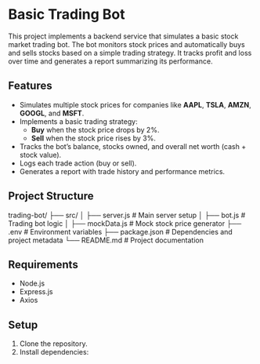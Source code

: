 # Basic Trading Bot

This project implements a backend service that simulates a basic stock market trading bot. The bot monitors stock prices and automatically buys and sells stocks based on a simple trading strategy. It tracks profit and loss over time and generates a report summarizing its performance.

## Features

- Simulates multiple stock prices for companies like **AAPL**, **TSLA**, **AMZN**, **GOOGL**, and **MSFT**.
- Implements a basic trading strategy:
  - **Buy** when the stock price drops by 2%.
  - **Sell** when the stock price rises by 3%.
- Tracks the bot’s balance, stocks owned, and overall net worth (cash + stock value).
- Logs each trade action (buy or sell).
- Generates a report with trade history and performance metrics.
  
## Project Structure

trading-bot/ ├── src/ │ 
                    ├── server.js # Main server setup │ 
                    ├── bot.js # Trading bot logic │ 
                    ├── mockData.js # Mock stock price generator 
                ├── .env # Environment variables 
                ├── package.json # Dependencies and project metadata 
                └── README.md # Project documentation
## Requirements
- Node.js
- Express.js
- Axios

## Setup

1. Clone the repository.
2. Install dependencies:

